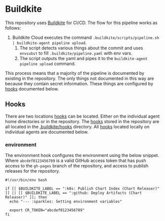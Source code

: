 # Buildkite

This repository uses [Buildkite] for CI/CD. The flow for this pipeline works as follows:

1. Buildkite Cloud executes the command `.buildkite/scripts/pipeline.sh | buildkite-agent pipeline upload`.
    1. The script detects various things about the commit and uses `envsubst` to fill `.buildkite/pipeline.yaml` with
       env vars.
    2. The script outputs the yaml and pipes it to the `buildkite-agent pipeline upload` command.

This process means that a majority of the pipeline is documented by existing in the repository. The only things not
documented in this way are because they contain secret information. These things are configured by [hooks] documented
below.

## Hooks

There are two locations [hooks] can be located. Either on the individual agent home directories or in the repository.
The [hooks] stored in the repository are all located in the
[.buildkite/hooks](https://github.com/authelia/chartrepo/tree/master/.buildkite) directory. All [hooks] located locally
on individual agents are documented below.

### environment

The environment hook configures the environment using the below snippet. Where `abcdef0123456789` is a valid GitHub
access token that has push access to the `gh-pages` branch of the repository, and access to publish releases for the
repository.

```console
#!/usr/bin/env bash

if [[ $BUILDKITE_LABEL == ":k8s: Publish Chart Index (Chart Releaser)" ]] || [[ $BUILDKITE_LABEL == ":github: Deploy Artifacts (Chart Releaser)" ]]; then
  echo "--- :sparkles: Setting environment variables"

  export CR_TOKEN="abcdef0123456789"
fi
```

[hooks]: https://buildkite.com/docs/agent/v3/hooks

[Buildkite]: https://buildkite.com